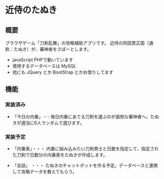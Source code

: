# 近侍のたぬき

## 概要
ブラウザゲーム「刀剣乱舞」の攻略補助アプリです。
近侍の同田貫正国（通称：たぬき）が、審神者をさぽーとします。

- javaScript PHPで動いています
- 使用するデータベースは MySQL
- 他にも JQuery とか BootStrap とかお借りしてます

## 機能
### 実装済み
- 「今日の内番」･･･ 毎日内番にあてる刀剣を選ぶのが面倒な審神者へ。たぬきが適当に6人ランダムで選びます。

### 実装予定
- 「内番表」・・・ 内番に組み込みたい刀剣男士と日数を指定して、指定された刀剣で日数分の内番表をたぬきが作成します。

- 「会話」 ・・・ たぬきのチャットボットを作る予定。データベースと連携して攻略データを教えてもらう。
